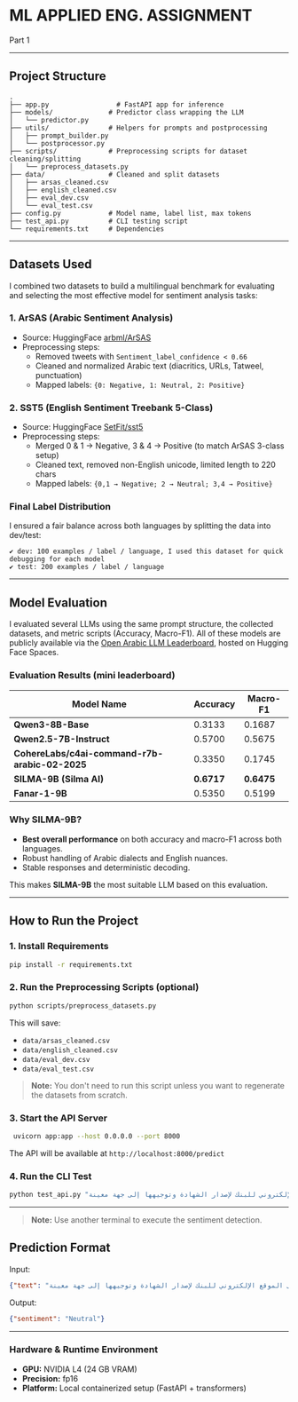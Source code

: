 # ML APPLIED ENG. ASSIGNMENT

Part 1

---

##  Project Structure

```
.
├── app.py                 # FastAPI app for inference
├── models/              # Predictor class wrapping the LLM
│   └── predictor.py
├── utils/               # Helpers for prompts and postprocessing
│   ├── prompt_builder.py
│   └── postprocessor.py
├── scripts/             # Preprocessing scripts for dataset cleaning/splitting
│   └── preprocess_datasets.py
├── data/                # Cleaned and split datasets
│   ├── arsas_cleaned.csv
│   ├── english_cleaned.csv
│   ├── eval_dev.csv
│   └── eval_test.csv
├── config.py            # Model name, label list, max tokens
├── test_api.py          # CLI testing script
└── requirements.txt     # Dependencies
```

---

##  Datasets Used
I combined two datasets to build a multilingual benchmark for evaluating and selecting the most effective model for sentiment analysis tasks:

### 1. ArSAS (Arabic Sentiment Analysis)
- Source: HuggingFace [arbml/ArSAS](https://huggingface.co/datasets/arbml/ArSAS)
- Preprocessing steps:
  - Removed tweets with `Sentiment_label_confidence < 0.66`
  - Cleaned and normalized Arabic text (diacritics, URLs, Tatweel, punctuation)
  - Mapped labels: `{0: Negative, 1: Neutral, 2: Positive}`

### 2. SST5 (English Sentiment Treebank 5-Class)
- Source: HuggingFace [SetFit/sst5](https://huggingface.co/datasets/SetFit/sst5)
- Preprocessing steps:
  - Merged 0 & 1 → Negative, 3 & 4 → Positive (to match ArSAS 3-class setup)
  - Cleaned text, removed non-English unicode, limited length to 220 chars
  - Mapped labels: `{0,1 → Negative; 2 → Neutral; 3,4 → Positive}`

### Final Label Distribution
I ensured a fair balance across both languages by splitting the data into dev/test:

```
✔ dev: 100 examples / label / language, I used this dataset for quick debugging for each model
✔ test: 200 examples / label / language
```

---

##  Model Evaluation
I evaluated several LLMs using the same prompt structure, the collected datasets, and metric scripts (Accuracy, Macro-F1).
All of these models are publicly available via the [Open Arabic LLM Leaderboard](https://huggingface.co/spaces/OALL/Open-Arabic-LLM-Leaderboard), hosted on Hugging Face Spaces.

###  Evaluation Results (mini leaderboard)

| Model Name                                       | Accuracy | Macro-F1 |
|--------------------------------------------------|----------|-----------|
| **Qwen3-8B-Base**                                | 0.3133   | 0.1687    |
| **Qwen2.5-7B-Instruct**                          | 0.5700   | 0.5675    |
| **CohereLabs/c4ai-command-r7b-arabic-02-2025**                   | 0.3350   | 0.1745    |
| **SILMA-9B (Silma AI)**                          | **0.6717** | **0.6475** |
| **Fanar-1-9B**                                   | 0.5350   | 0.5199    |

###  Why SILMA-9B?

- **Best overall performance** on both accuracy and macro-F1 across both languages.
- Robust handling of Arabic dialects and English nuances.
- Stable responses and deterministic decoding.

This makes **SILMA-9B** the most suitable LLM based on this evaluation.

---

##  How to Run the Project

### 1. Install Requirements
```bash
pip install -r requirements.txt
```

### 2. Run the Preprocessing Scripts (optional)
```bash
python scripts/preprocess_datasets.py
```
This will save:
- `data/arsas_cleaned.csv`
- `data/english_cleaned.csv`
- `data/eval_dev.csv`
- `data/eval_test.csv`
> **Note:** You don't need to run this script unless you want to regenerate the datasets from scratch.
### 3. Start the API Server
```bash
 uvicorn app:app --host 0.0.0.0 --port 8000
```
The API will be available at `http://localhost:8000/predict`

### 4. Run the CLI Test
```bash
python test_api.py "تواصل العميل مع مركز خدمة العملاء للحصول على شهادة رصيد حسابها. تم توجيهها إلى الموقع الإلكتروني للبنك لإصدار الشهادة وتوجيهها إلى جهة معينة"
```

---
> **Note:** Use another terminal to execute the sentiment detection.
##  Prediction Format
Input:
```json
{"text": "تواصل العميل مع مركز خدمة العملاء للحصول على شهادة رصيد حسابها. تم توجيهها إلى الموقع الإلكتروني للبنك لإصدار الشهادة وتوجيهها إلى جهة معينة"}
```
Output:
```json
{"sentiment": "Neutral"}
```

---

###  Hardware & Runtime Environment

- **GPU:** NVIDIA L4 (24 GB VRAM)  
- **Precision:** fp16  
- **Platform:** Local containerized setup (FastAPI + transformers)
